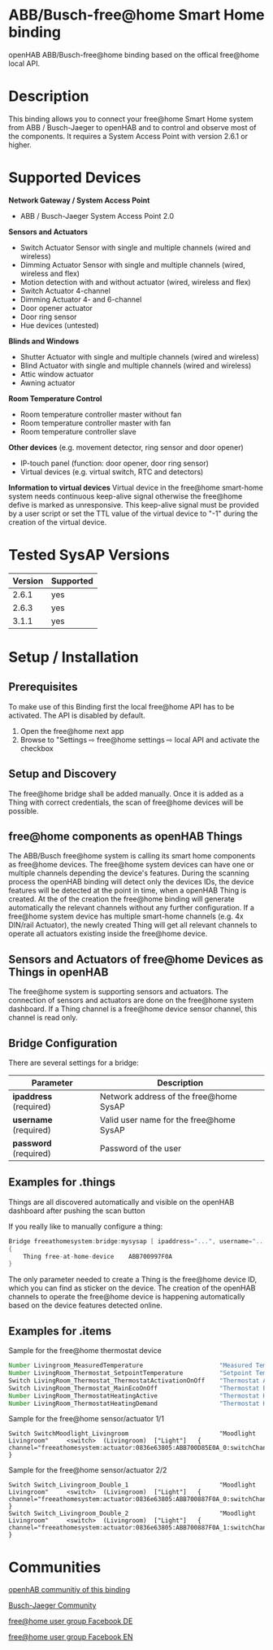 # ABB/Busch-free@home Smart Home binding

openHAB ABB/Busch-free@home binding based on the offical free@home local API.

# Description

This binding allows you to connect your free@home Smart Home system from ABB / Busch-Jaeger to openHAB and to control and observe most of the components.
It requires a System Access Point with version 2.6.1 or higher.

# Supported Devices

**Network Gateway / System Access Point**

 - ABB / Busch-Jaeger System Access Point 2.0

**Sensors and Actuators**

 - Switch Actuator Sensor with single and multiple channels (wired and wireless)
 - Dimming Actuator Sensor with single and multiple channels (wired, wireless and flex)
 - Motion detection with and without actuator (wired, wireless and flex)
 - Switch Actuator 4-channel
 - Dimming Actuator 4- and 6-channel
 - Door opener actuator
 - Door ring sensor
 - Hue devices (untested)

**Blinds and Windows**

 - Shutter Actuator with single and multiple channels (wired and wireless)
 - Blind Actuator  with single and multiple channels (wired and wireless)
 - Attic window actuator
 - Awning actuator

**Room Temperature Control**

 - Room temperature controller master without fan
 - Room temperature controller master with fan
 - Room temperature controller slave

**Other devices** (e.g. movement detector, ring sensor and door opener)

 - IP-touch panel (function: door opener, door ring sensor)
 - Virtual devices (e.g. virtual switch, RTC and detectors)

**Information to virtual devices**
Virtual device in the free@home smart-home system needs continuous keep-alive signal otherwise the free@home defive is marked as unresponsive. This keep-alive signal must be provided by a user script or set the TTL value of the virtual device to "-1" during the creation of the virtual device.

# Tested SysAP Versions

| Version | Supported |
|---------|-----------|
| 2.6.1   | yes       |
| 2.6.3   | yes       |
| 3.1.1   | yes       |

# Setup / Installation

## Prerequisites

To make use of this Binding first the local free@home API has to be activated.
The API is disabled by default.

1. Open the free@home next app
2. Browse to "Settings ⇨ free@home settings ⇨ local API and activate the checkbox

## Setup and Discovery

The free@home bridge shall be added manually.
Once it is added as a Thing with correct credentials, the scan of free@home devices will be possible.

## free@home components as openHAB Things

The ABB/Busch free@home system is calling its smart home components as free@home devices.
The free@home system devices can have one or multiple channels depending the device's features.
During the scanning process the openHAB binding will detect only the devices IDs, the device features will be detected at the point in time, when a openHAB Thing is created.
At the of the creation the free@home binding will generate automatically the relevant channels without any further configuration.
If a free@home system device has multiple smart-home  channels (e.g. 4x DIN/rail Actuator), the newly created Thing will get all relevant channels to operate all actuators existing inside the free@home device.

## Sensors and Actuators of free@home Devices as Things in openHAB

The free@home system is supporting sensors and actuators.
The connection of sensors and actuators are done on the free@home system dashboard.
If a Thing channel is a free@home device sensor channel, this channel is read only.

## Bridge Configuration

There are several settings for a bridge:

| Parameter                | Description                             |
|--------------------------|-----------------------------------------|
| **ipaddress** (required) | Network address of the free@home SysAP  |
| **username** (required)  | Valid user name for the free@home SysAP |
| **password** (required)  | Password of the user                    |

## Examples for .things

Things are all discovered automatically and visible on the openHAB dashboard after pushing the scan button

If you really like to manually configure a thing:

```java
Bridge freeathomesystem:bridge:mysysap [ ipaddress="...", username="...", password="..." ]
{
    Thing free-at-home-device    ABB700997F0A
}
```

The only parameter needed to create a Thing is the free@home device ID, which you can find as sticker on the device.
The creation of the openHAB channels to operate the free@home device is happening automatically based on the device features detected online.

## Examples for .items

Sample for the free@home thermostat device

```java
Number Livingroom_MeasuredTemperature                     "Measured Temperature"            <temperature>  (Livingroom)  ["Measurement"]  { channel="freeathomesystem:thermostat:0836e63805:ABB700CF0FB0_0:thermostatMeasuredTemperature" }
Number LivingRoom_Thermostat_SetpointTemperature          "Setpoint Temperature"            <temperature>  (Livingroom)  ["Setpoint"]     { channel="freeathomesystem:thermostat:0836e63805:ABB700CF0FB0_0:thermostatSetpointTemperature" }
Switch LivingRoom_Thermostat_ThermostatActivationOnOff    "Thermostat Activation"           <switch>       (Livingroom)  ["Setpoint"]     { channel="freeathomesystem:thermostat:0836e63805:ABB700CF0FB0_0:thermostatOnoffSwitch" }
Switch LivingRoom_Thermostat_MainEcoOnOff                 "Thermostat Eco Activation"       <switch>       (Livingroom)  ["Setpoint"]     { channel="freeathomesystem:thermostat:0836e63805:ABB700CF0FB0_0:thermostatEcoSwitch" }
Number LivingRoom_ThermostatHeatingActive                 "Thermostat Heating Active"       <temperature>  (Livingroom)  ["Status"]       { channel="freeathomesystem:thermostat:0836e63805:ABB700CF0FB0_0:thermostatHeatingActive" }
Number LivingRoom_ThermostatHeatingDemand                 "Thermostat Heating Demand"       <temperature>  (Livingroom)  ["Status"]       { channel="freeathomesystem:thermostat:0836e63805:ABB700CF0FB0_0:thermostatHeatingDemand" }
```

Sample for the free@home sensor/actuator 1/1

```
Switch SwitchMoodlight_Livingroom                         "Moodlight Livingroom"     <switch>  (Livingroom)  ["Light"]   { channel="freeathomesystem:actuator:0836e63805:ABB700D85E0A_0:switchChannel }
```

Sample for the free@home sensor/actuator 2/2

```
Switch Switch_Livingroom_Double_1                         "Moodlight Livingroom"     <switch>  (Livingroom)  ["Light"]   { channel="freeathomesystem:actuator:0836e63805:ABB700887F0A_0:switchChannel }
Switch Switch_Livingroom_Double_2                         "Moodlight Livingroom"     <switch>  (Livingroom)  ["Light"]   { channel="freeathomesystem:actuator:0836e63805:ABB700887F0A_1:switchChannel }
```

# Communities

[openhAB communitiy of this binding](https://community.openhab.org/t/abb-busch-jager-free-home-official-rest-api/141698/71)

[Busch-Jaeger Community](https://community.busch-jaeger.de/)

[free@home user group Facebook DE](https://www.facebook.com/groups/738242583015188)

[free@home user group Facebook EN](https://www.facebook.com/groups/452502972031360)
